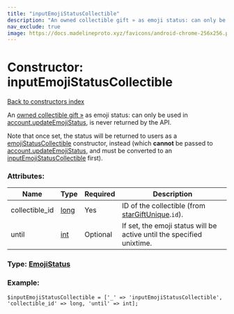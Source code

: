 ```yaml
---
title: "inputEmojiStatusCollectible"
description: "An owned collectible gift » as emoji status: can only be used in account.updateEmojiStatus, is never returned by the API."
nav_exclude: true
image: https://docs.madelineproto.xyz/favicons/android-chrome-256x256.png
---
```

# Constructor: inputEmojiStatusCollectible  
[Back to constructors index](/API_docs/constructors/index.html)



An [owned collectible gift »](https://core.telegram.org/api/gifts#collectible-gifts) as emoji status: can only be used in [account.updateEmojiStatus](../methods/account.updateEmojiStatus.html), is never returned by the API.

Note that once set, the status will be returned to users as a [emojiStatusCollectible](../constructors/emojiStatusCollectible.html) constructor, instead (which **cannot** be passed to [account.updateEmojiStatus](../methods/account.updateEmojiStatus.html), and must be converted to an [inputEmojiStatusCollectible](../constructors/inputEmojiStatusCollectible.html) first).

### Attributes:

| Name     |    Type       | Required | Description |
|----------|---------------|----------|-------------|
|collectible\_id|[long](/API_docs/types/long.html) | Yes|ID of the collectible (from [starGiftUnique](../constructors/starGiftUnique.html).`id`).|
|until|[int](/API_docs/types/int.html) | Optional|If set, the emoji status will be active until the specified unixtime.|



### Type: [EmojiStatus](/API_docs/types/EmojiStatus.html)


### Example:

```
$inputEmojiStatusCollectible = ['_' => 'inputEmojiStatusCollectible', 'collectible_id' => long, 'until' => int];
```  
